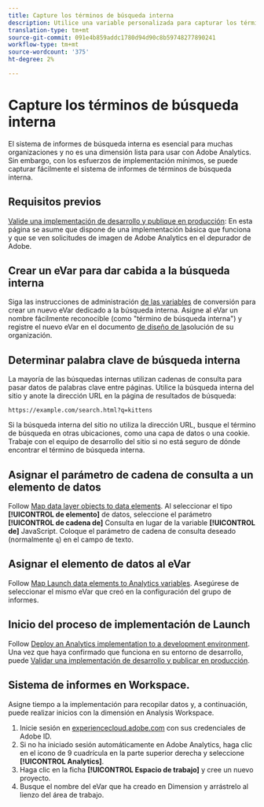 ```yaml
---
title: Capture los términos de búsqueda interna
description: Utilice una variable personalizada para capturar los términos de búsqueda interna.
translation-type: tm+mt
source-git-commit: 091e4b859addc1780d94d90c8b59748277890241
workflow-type: tm+mt
source-wordcount: '375'
ht-degree: 2%

---
```



# Capture los términos de búsqueda interna

El sistema de informes de búsqueda interna es esencial para muchas organizaciones y no es una dimensión lista para usar con Adobe Analytics. Sin embargo, con los esfuerzos de implementación mínimos, se puede capturar fácilmente el sistema de informes de términos de búsqueda interna.

## Requisitos previos

[Valide una implementación de desarrollo y publique en producción](../launch/validate-publish-prod.md): En esta página se asume que dispone de una implementación básica que funciona y que se ven solicitudes de imagen de Adobe Analytics en el depurador de Adobe.

## Crear un eVar para dar cabida a la búsqueda interna

Siga las instrucciones de administración [de las variables](/help/admin/admin/conversion-var-admin/conversion-var-admin.md) de conversión para crear un nuevo eVar dedicado a la búsqueda interna. Asigne al eVar un nombre fácilmente reconocible (como &quot;término de búsqueda interna&quot;) y registre el nuevo eVar en el documento [de diseño de la](../prepare/solution-design.md)solución de su organización.

## Determinar palabra clave de búsqueda interna

La mayoría de las búsquedas internas utilizan cadenas de consulta para pasar datos de palabras clave entre páginas. Utilice la búsqueda interna del sitio y anote la dirección URL en la página de resultados de búsqueda:

`https://example.com/search.html?q=kittens`

Si la búsqueda interna del sitio no utiliza la dirección URL, busque el término de búsqueda en otras ubicaciones, como una capa de datos o una cookie. Trabaje con el equipo de desarrollo del sitio si no está seguro de dónde encontrar el término de búsqueda interna.

## Asignar el parámetro de cadena de consulta a un elemento de datos

Follow [Map data layer objects to data elements](../launch/layer-to-elements.md). Al seleccionar el tipo **[!UICONTROL de elemento]** de datos, seleccione el parámetro **[!UICONTROL de cadena de]** Consulta en lugar de la variable **[!UICONTROL de]** JavaScript. Coloque el parámetro de cadena de consulta deseado (normalmente `q`) en el campo de texto.

## Asignar el elemento de datos al eVar

Follow [Map Launch data elements to Analytics variables](../launch/elements-to-variable.md). Asegúrese de seleccionar el mismo eVar que creó en la configuración del grupo de informes.

## Inicio del proceso de implementación de Launch

Follow [Deploy an Analytics implementation to a development environment](../launch/deploy-dev.md). Una vez que haya confirmado que funciona en su entorno de desarrollo, puede [Validar una implementación de desarrollo y publicar en producción](../launch/validate-publish-prod.md).

## Sistema de informes en Workspace.

Asigne tiempo a la implementación para recopilar datos y, a continuación, puede realizar inicios con la dimensión en Analysis Workspace.

1. Inicie sesión en [experiencecloud.adobe.com](https://experiencecloud.adobe.com) con sus credenciales de Adobe ID.
2. Si no ha iniciado sesión automáticamente en Adobe Analytics, haga clic en el icono de 9 cuadrícula en la parte superior derecha y seleccione **[!UICONTROL Analytics]**.
3. Haga clic en la ficha **[!UICONTROL Espacio de trabajo]** y cree un nuevo proyecto.
4. Busque el nombre del eVar que ha creado en Dimension y arrástrelo al lienzo del área de trabajo.
